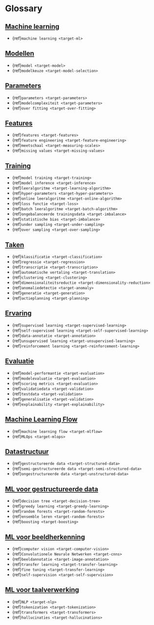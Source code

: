 # Glossary

## [Machine learning](basics/ml.ipynb)
- {ref}`machine learning <target-ml>`

## [Modellen](basics/models.ipynb)
- {ref}`model <target-model>`
- {ref}`modelkeuze <target-model-selection>`

## [Parameters](basics/parameters.ipynb)
- {ref}`parameters <target-parameters>`
- {ref}`modelcomplexiteit <target-parameters>`
- {ref}`over fitting <target-over-fitting>`

## [Features](basics/features.ipynb)
- {ref}`features <target-features>`
- {ref}`feature engineering <target-feature-engineering>`
- {ref}`meetschaal <target-measuring-scales>`
- {ref}`missing values <target-missing-values>`

## [Training](basics/training.ipynb)
- {ref}`model training <target-training>`
- {ref}`model inference <target-inference>`
- {ref}`leeralgoritme <target-learning-algorithm>`
- {ref}`hyper-parameters <target-hyper-parameters>`
- {ref}`online leeralgoritme <target-online-algorithm>`
- {ref}`loss functie <target-loss>`
- {ref}`batch leeralgoritme <target-batch-algorithm>`
- {ref}`ongebalanceerde trainingsdata <target-imbalance>`
- {ref}`statistische bias <target-imbalance>`
- {ref}`under sampling <target-under-sampling>`
- {ref}`over sampling <target-over-sampling>`

## [Taken](basics/tasks.ipynb)
- {ref}`klassificatie <target-classification>`
- {ref}`regressie <target-regression>`
- {ref}`transcriptie <target-transcription>`
- {ref}`automatische vertaling <target-translation>`
- {ref}`clustering <target-clustering>`
- {ref}`dimensionaliteitsreductie <target-dimensionality-reduction>`
- {ref}`anomaliedetectie <target-anomaly>`
- {ref}`generatie <target-generation>`
- {ref}`actieplanning <target-planning>`

## [Ervaring](basics/experience.ipynb)
- {ref}`supervised learning <target-supervised-learning>`
- {ref}`self-supervised learning <target-self-supervised-learning>`
- {ref}`data-annotatie <target-annotation>`
- {ref}`unsupervised learning <target-unsupervised-learning>`
- {ref}`reinforcement learning <target-reinforcement-learning>`

## [Evaluatie](basics/evaluation.ipynb)
- {ref}`model-performantie <target-evaluation>`
- {ref}`modelevaluatie <target-evaluation>`
- {ref}`scoring metrics <target-evaluation>`
- {ref}`validatiedata <target-validation>`
- {ref}`testdata <target-validation>`
- {ref}`generalisatie <target-validation>`
- {ref}`explainability <target-explainability>`

## [Machine Learning Flow](basics/mlflow.ipynb)
- {ref}`machine learning flow <target-mlflow>`
- {ref}`MLOps <target-mlops>`

## [Datastructuur](basics/structure.ipynb)
- {ref}`gestructureerde data <target-structured-data>`
- {ref}`semi-gestructureerde data <target-semi-structured-data>`
- {ref}`ongestructureerde data <target-unstructured-data>`

## [ML voor gestructureerde data](structured/trees.ipynb)
- {ref}`decision tree <target-decision-tree>`
- {ref}`greedy learning <target-greedy-learning>`
- {ref}`random forests <target-random-forests>`
- {ref}`ensemble leren <target-random-forests>`
- {ref}`boosting <target-boosting>`

## [ML voor beeldherkenning](vision/imgrec.ipynb)
- {ref}`computer vision <target-computer-vision>`
- {ref}`Convolutionele Neurale Netwerken <target-cnns>`
- {ref}`beeldannotatie <target-image-annotation>`
- {ref}`transfer learning <target-transfer-learning>`
- {ref}`fine tuning <target-transfer-learning>`
- {ref}`self-supervision <target-self-supervision>`

## [ML voor taalverwerking](series/nlp.ipynb)
- {ref}`NLP <target-nlp>`
- {ref}`tokenization <target-tokenization>`
- {ref}`transformers <target-transformers>`
- {ref}`hallucinaties <target-hallucinations>`